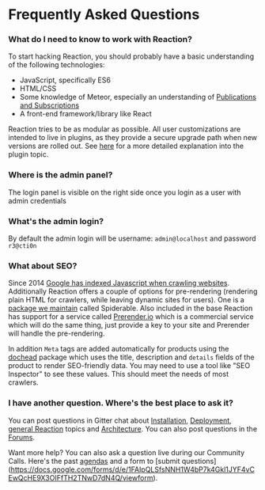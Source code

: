# Frequently Asked Questions

### What do I need to know to work with Reaction?

To start hacking Reaction, you should probably have a basic understanding of the following technologies:
- JavaScript, specifically ES6
- HTML/CSS
- Some knowledge of Meteor, especially an understanding of [Publications and Subscriptions](https://guide.meteor.com/data-loading.html)
- A front-end framework/library like React

Reaction tries to be as modular as possible. All user customizations are intended to live in plugins, as they provide a secure upgrade path when new versions are rolled out. See [here](/developer/tutorial/plugin-intro-1.md) for a more detailed explanation into the plugin topic.

### Where is the admin panel?

The login panel is visible on the right side once you login as a user with admin credentials

### What's the admin login?

By default the admin login will be username: `admin@localhost` and password `r3@cti0n`

### What about SEO?

Since 2014 [Google has indexed Javascript when crawling websites](https://webmasters.googleblog.com/2014/05/understanding-web-pages-better.html).
Additionally Reaction offers a couple of options for pre-rendering (rendering plain HTML for crawlers, while leaving dynamic sites for users).
One is a [package we maintain](https://github.com/ongoworks/spiderable) called Spiderable. Also included in the base
Reaction has support for a service called [Prerender.io](https://prerender.io/) which is a commercial service which will do
the same thing, just provide a key to your site and Prerender will handle the pre-rendering.

In addition `Meta` tags are added automatically for products using the [dochead](https://github.com/kadirahq/meteor-dochead) package which uses the title, description and
`details` fields of the product to render SEO-friendly data. You may need to use a tool like "SEO Inspector" to see these values. This
should meet the needs of most crawlers.


### I have another question. Where's the best place to ask it?

You can post questions in Gitter chat about [Installation](https://gitter.im/reactioncommerce/installation), [Deployment](https://gitter.im/reactioncommerce/deployment), [general Reaction](https://gitter.im/reactioncommerce/deployment) topics and [Architecture](https://gitter.im/reactioncommerce/architecture). You can also post questions in the [Forums](https://forums.reactioncommerce.com/).

Want more help? You can also ask a question live during our Community Calls. Here's the past [agendas](https://docs.google.com/document/d/1PwenrammgQJpQfFoUUJZ96i_JJYCM_4glAjB1_ZzgwA/edit) and a form to [submit questions] (https://docs.google.com/forms/d/e/1FAIpQLSfsNNH1W4bP7k4Gkl1JYF4vCEwQcHE9X3OIFfTH2TNwD7dN4Q/viewform).
